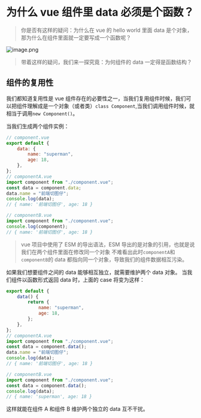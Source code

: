 # 为什么 vue 组件里 data 必须是个函数？

> 你是否有这样的疑问：为什么在 vue 的 hello world 里面 data 是个对象，那为什么在组件里面就一定要写成一个函数呢？

![image.png](https://p6-juejin.byteimg.com/tos-cn-i-k3u1fbpfcp/90649c2fba374427b552e458e8823bb9~tplv-k3u1fbpfcp-watermark.image?)

> 带着这样的疑问，我们来一探究竟：为何组件的 data 一定得是函数结构？

## 组件的复用性

我们都知道复用性是 vue 组件存在的必要性之一，当我们复用组件时候，我们可以把组件理解成是一个对象（或者类）`class Component`,当我们调用组件时候，就相当于调用`new Component()`。

当我们生成两个组件实例：

```js
// component.vue
export default {
    data: {
        name: "superman",
        age: 18,
    },
};
// componentA.vue
import component from "./component.vue";
const data = component.data;
data.name = "前端切图仔";
console.log(data);
// { name: '前端切图仔', age: 18 }

// componentB.vue
import component from "./component.vue";
console.log(component);
// { name: '前端切图仔', age: 18 }
```

> vue 项目中使用了 ESM 的导出语法，ESM 导出的是对象的引用，也就是说我们在两个组件里面在修改同一个对象
> 不难看出此时`componentA`和`componentB`的 data 都指向同一个对象，导致我们的组件数据相互污染。

如果我们想要组件之间的 data 能够相互独立，就需要维护两个 data 对象。
当我们组件以函数形式返回 data 时，上面的 case 将变为这样：

```js
export default {
    data() {
        return {
            name: "superman",
            age: 18,
        };
    },
};
// componentA.vue
import component from "./component.vue";
const data = component.data();
data.name = "前端切图仔";
console.log(data);
// { name: '前端切图仔', age: 18 }

// componentB.vue
import component from "./component.vue";
const data = component.data();
console.log(data);
// { name: 'superman', age: 18 }
```

这样就能在组件 A 和组件 B 维护两个独立的 data 互不干扰。
